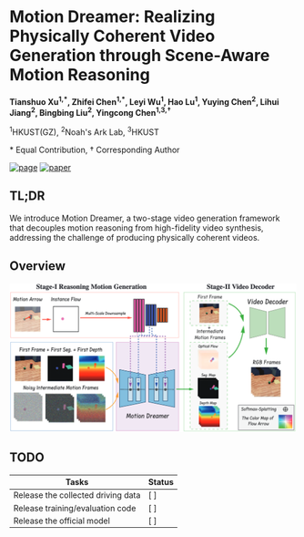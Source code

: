 # Motion Dreamer: Realizing Physically Coherent Video Generation through Scene-Aware Motion Reasoning

**Tianshuo Xu<sup>1,\*</sup>, Zhifei Chen<sup>1,\*</sup>, Leyi Wu<sup>1</sup>, Hao Lu<sup>1</sup>, Yuying Chen<sup>2</sup>, Lihui Jiang<sup>2</sup>, Bingbing Liu<sup>2</sup>, Yingcong Chen<sup>1,3,†</sup>**

<sup>1</sup>HKUST(GZ), <sup>2</sup>Noah's Ark Lab, <sup>3</sup>HKUST  

\* Equal Contribution, † Corresponding Author


[![page](https://img.shields.io/badge/page-visit-blue?style=for-the-badge)](https://yuevii.github.io/motion-dreamer/)
[![paper](https://img.shields.io/badge/paper-view-blue?style=for-the-badge)](https://arxiv.org/abs/2412.00547)


## TL;DR

We introduce Motion Dreamer, a two-stage video generation framework that decouples motion reasoning from high-fidelity video synthesis, addressing the challenge of producing physically coherent videos.

## Overview
![overview](static/overview.png "Hover Title")


## TODO

| Tasks |     Status    |
|---------------------------------------|---------------|
| Release the collected driving data     | [ ] |
| Release training/evaluation code       | [ ] |
| Release the official model             | [ ] |

